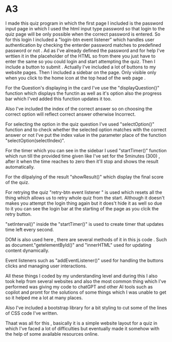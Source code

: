 # A3
I made this quiz program in which the first page I included is the password input page  in which I used the html input type password so that login to the quiz page will be only possible when the correct password is entered. So for this login I included a   "login-btn event listener"   which handles user authentication by checking the enterder password matches to predefined password or not . Ad as I've already defined the password and for help I've wrttien it in the placeholder of the HTML so from there you just have to enter the same so you could login and start attempting the quiz.
Then I include a button to submit . Actually I've included a lot of buttons to my website pages.
Then I included a sidebar on the page. Only visible only when you click to the home icon at the top head of the web page .

For the Question's displaying in the card I've use the     "displayQuestion()"     function which displays the functin as well as it's option also the progress bar which I'ved added this function updates it too.

Also I've included the index of the correct answer so on choosing the correct option will reflect correct answer otherwise Incorrect.

For selecting the option in the quiz question I've used    "selectOption()"    function and to check whether the selected option matches with the correct answer or not I've put the index value in the parameter place of the function         "selectOption(selectIndex)".

For the timer which you can see in the sidebar I used      "startTimer()"    function which run till the provided time given like I've set for the 5minutes (300) , after it when the time reaches to zero then it'll stop and shows the result automatically.

For the dilpalying of the result        "showResult()"       which display the final score of the quiz.

For retrying the quiz     "retry-btn event listener "      is used which resets all the thing which allows us to retry whole quiz from the start.   Although it doesn't makes you attempt the login thing again but it does't hide it as well so due to it you can see the login bar at the starting of the page as you clcik the retry button.

"setInterval()"      inside the   "startTimer()" is used to create timer that updates time left every second.

DOM is also used here , there are several methods of it in this js code . Such as document."getelementById()" and     "innerHTML" used for updating content dynamically.

Event listeners such as "addEventListener()"    used for handling the buttons clicks and managing user interactions.

All these things I coded by my understanding level and during this I also took help from several websites and also the most common thing which I've performed was giving my code to chatGPT and other AI tools such as copilot and promt for the solutions of some things which I was unable to get so it helped me a lot at many places.

Also I've included a bootstrap library for a bit styling to cut some of the lines of CSS code I've written.

Thaat was all for this , basically it is a simple website layout for a quiz in which I've faced a lot of difficulties but eventually made it somehow with the help of some available resources online.


 
